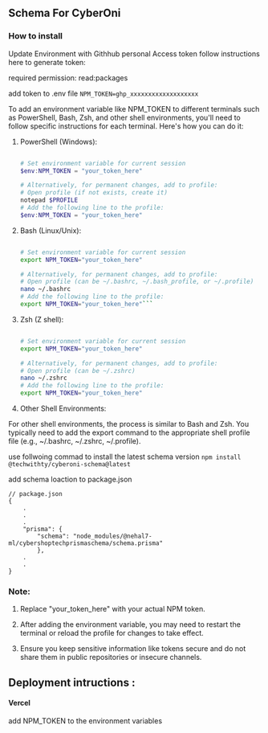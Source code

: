 ## Schema For CyberOni

### How to install

Update Environment with Githhub personal Access token follow instructions here to generate token:

required permission: read:packages

add token to .env file
`NPM_TOKEN=ghp_xxxxxxxxxxxxxxxxxxx`

To add an environment variable like NPM_TOKEN to different terminals such as PowerShell, Bash, Zsh, and other shell environments, you'll need to follow specific instructions for each terminal. Here's how you can do it:

1. PowerShell (Windows):

   ```powershell

   # Set environment variable for current session
   $env:NPM_TOKEN = "your_token_here"

   # Alternatively, for permanent changes, add to profile:
   # Open profile (if not exists, create it)
   notepad $PROFILE
   # Add the following line to the profile:
   $env:NPM_TOKEN = "your_token_here"
   ```

2. Bash (Linux/Unix):

   ````bash

   # Set environment variable for current session
   export NPM_TOKEN="your_token_here"

   # Alternatively, for permanent changes, add to profile:
   # Open profile (can be ~/.bashrc, ~/.bash_profile, or ~/.profile)
   nano ~/.bashrc
   # Add the following line to the profile:
   export NPM_TOKEN="your_token_here"```

   ````

3. Zsh (Z shell):

   ```zsh

   # Set environment variable for current session
   export NPM_TOKEN="your_token_here"

   # Alternatively, for permanent changes, add to profile:
   # Open profile (can be ~/.zshrc)
   nano ~/.zshrc
   # Add the following line to the profile:
   export NPM_TOKEN="your_token_here"
   ```

4. Other Shell Environments:

For other shell environments, the process is similar to Bash and Zsh. You typically need to add the export command to the appropriate shell profile file (e.g., ~/.bashrc, ~/.zshrc, ~/.profile).

use follwoing commad to install the latest schema version
`npm install @techwithty/cyberoni-schema@latest`

add schema loaction to package.json
```
// package.json
{
    .
    .
    .
    "prisma": {
        "schema": "node_modules/@nehal7-ml/cybershoptechprismaschema/schema.prisma"
        },
    .
    .
}
```
### Note:

1. Replace "your_token_here" with your actual NPM token.

2. After adding the environment variable, you may need to restart the terminal or reload the profile for changes to take effect.

3. Ensure you keep sensitive information like tokens secure and do not share them in public repositories or insecure channels.

## Deployment intructions :

#### Vercel

add NPM_TOKEN to the environment variables

